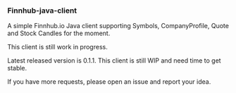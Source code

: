 ### Finnhub-java-client

A simple Finnhub.io Java client supporting Symbols, CompanyProfile, Quote and Stock Candles for the moment.

This client is still work in progress.

Latest released version is 0.1.1. This client is still WIP and need time to get stable.

If you have more requests, please open an issue and report your idea.
